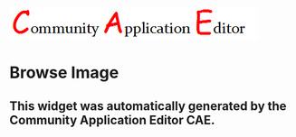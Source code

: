 ![CAE](https://github.com/cae-development/CAE-Deployment-Temp/blob/gh-pages/frontendComponent-Browse-Image/img/logo.png)  

Browse Image
===================


This widget was automatically generated by the Community Application Editor CAE.  
---------------

